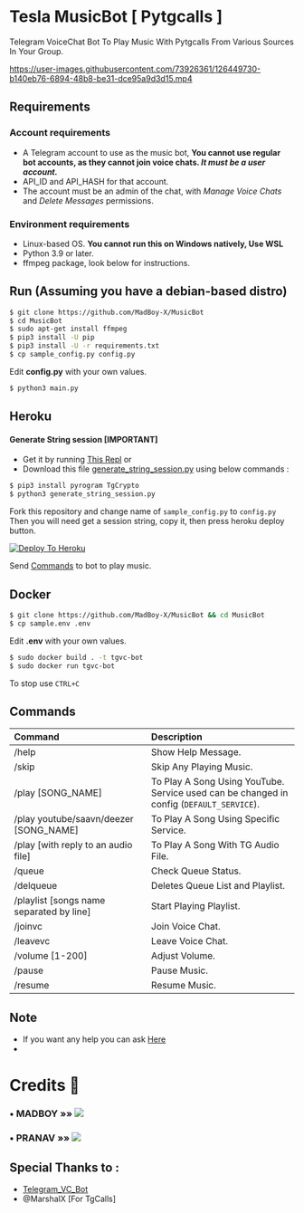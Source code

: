 # Tesla MusicBot [ Pytgcalls ]

Telegram VoiceChat Bot To Play Music With Pytgcalls From Various Sources In Your Group.

https://user-images.githubusercontent.com/73926361/126449730-b140eb76-6894-48b8-be31-dce95a9d3d15.mp4

## Requirements

### Account requirements
- A Telegram account to use as the music bot, **You cannot use regular bot accounts, as they cannot join voice chats. *It must be a user account.***
- API_ID and API_HASH for that account.
- The account must be an admin of the chat, with _Manage Voice Chats_ and _Delete Messages_ permissions.

### Environment requirements
- Linux-based OS. **You cannot run this on Windows natively, Use WSL**
- Python 3.9 or later.
- ffmpeg package, look below for instructions.

## Run (Assuming you have a debian-based distro)

```sh
$ git clone https://github.com/MadBoy-X/MusicBot
$ cd MusicBot
$ sudo apt-get install ffmpeg
$ pip3 install -U pip
$ pip3 install -U -r requirements.txt
$ cp sample_config.py config.py
```
Edit **config.py** with your own values.

```sh
$ python3 main.py
```

## Heroku

#### Generate String session [IMPORTANT]
- Get it by running [This Repl](https://replit.com/@madboy482/Pyrogram-Session) 
or 
- Download this file [generate_string_session.py](https://raw.githubusercontent.com/MadBoy-X/MusicBot/master/generate_string_session.py) using below commands :

```sh
$ pip3 install pyrogram TgCrypto
$ python3 generate_string_session.py
```
Fork this repository and change name of `sample_config.py` to `config.py`
Then you will need get a session string, copy it, then press heroku deploy button.

[![Deploy To Heroku](https://www.herokucdn.com/deploy/button.svg)](https://dashboard.heroku.com/new?button-url=https%3A%2F%2Fgithub.com%2FMadBoy-X%2FMusicBot&template=https%3A%2F%2Fgithub.com%2FMadBoy-X%2FMusicBot)

Send [Commands](https://github.com/MadBoy-X/MusicBot/blob/master/README.md#commands) to bot to play music.

## Docker

```sh
$ git clone https://github.com/MadBoy-X/MusicBot && cd MusicBot
$ cp sample.env .env
```
Edit **.env** with your own values.

```sh
$ sudo docker build . -t tgvc-bot
$ sudo docker run tgvc-bot
```
To stop use `CTRL+C`

## Commands
Command | Description
:--- | :---
/help | Show Help Message.
/skip | Skip Any Playing Music.
/play [SONG_NAME] | To Play A Song Using YouTube.<br>Service used can be changed in config (`DEFAULT_SERVICE`).
/play youtube/saavn/deezer [SONG_NAME] | To Play A Song Using Specific Service.
/play [with reply to an audio file] | To Play A Song With TG Audio File.
/queue | Check Queue Status.
/delqueue | Deletes Queue List and Playlist.
/playlist [songs name separated by line] | Start Playing Playlist.
/joinvc | Join Voice Chat.
/leavevc | Leave Voice Chat.
/volume [1-200] | Adjust Volume.
/pause | Pause Music.
/resume | Resume Music.


## Note
- If you want any help you can ask [Here](https://t.me/TeslaRobo_Chat)
- 
# Credits 📍
### • MADBOY   »»  <a href="https://github.com/madboy482" alt="MadBoy"> <img src="https://img.shields.io/badge/MADBOY-30302f?logo=github" /></a>
### • PRANAV   »»  <a href="https://github.com/Pranav18262" alt="Pranav"> <img src="https://img.shields.io/badge/PRANAV-625D5D?logo=github" /></a>

## Special Thanks to :
- [Telegram_VC_Bot](https://github.com/TheHamkerCat/Telegram_VC_Bot)
- @MarshalX [For TgCalls]
